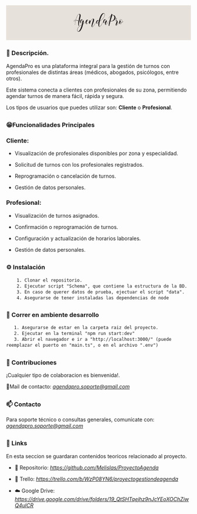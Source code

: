 ![Logo de AgendaPro](/public/assets/img/readme-header.png)

### 📝 Descripción.
AgendaPro es una plataforma integral para la gestión de turnos con profesionales de distintas áreas (médicos, abogados, psicólogos, entre otros). 

Este sistema conecta a clientes con profesionales de su zona, permitiendo agendar turnos de manera fácil, rápida y segura.

Los tipos de usuarios que puedes utilizar son: **Cliente** o **Profesional**.

##
### 😁Funcionalidades Principales
### Cliente:
* Visualización de profesionales disponibles por zona y especialidad.

* Solicitud de turnos con los profesionales registrados.

* Reprogramación o cancelación de turnos.

* Gestión de datos personales.

### Profesional:

* Visualización de turnos asignados.

* Confirmación o reprogramación de turnos.

* Configuración y actualización de horarios laborales.

* Gestión de datos personales.

##
### ⚙ Instalación
        1. Clonar el repositorio.
        2. Ejecutar script "Schema", que contiene la estructura de la BD.
        3. En caso de querer datos de prueba, ejectuar el script "data".
        4. Asegurarse de tener instaladas las dependencias de node

##
### 🚀 Correr en ambiente desarrollo
       1. Asegurarse de estar en la carpeta raiz del proyecto.
       2. Ejecutar en la terminal "npm run start:dev"
       3. Abrir el navegador e ir a "http://localhost:3000/" (puede reemplazar el puerto en "main.ts", o en el archivo ".env")

##
### 🌟 Contribuciones
¡Cualquier tipo de colaboracion es bienvenida!.

📩Mail de contacto: *[agendapro.soporte@gmail.com](agendapro.soporte@gmail.com)*

##
### 📫 Contacto
Para soporte técnico o consultas generales, comunícate con: *[agendapro.soporte@gmail.com](agendapro.soporte@gmail.com)*

##
### 🔗 Links

En esta seccion se guardaran contenidos teoricos relacionado al proyecto.

 - 📁 Repositorio: *https://github.com/Melislas/ProyectoAgenda*

 - 📌 Trello: *https://trello.com/b/WzP08YN6/proyectogestiondeagenda*

 - ☁️ Google Drive: *https://drive.google.com/drive/folders/19_QtSHTqejhz9nJcYEoXOChZiwQ4ulCR*

